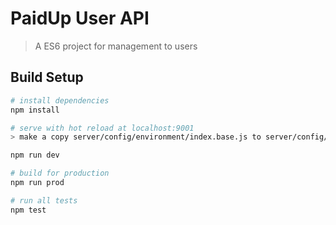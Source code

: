 # PaidUp User API

>  A ES6 project for management to users
## Build Setup

``` bash
# install dependencies
npm install

# serve with hot reload at localhost:9001
> make a copy server/config/environment/index.base.js to server/config/environment/index.js

npm run dev

# build for production
npm run prod

# run all tests
npm test
```